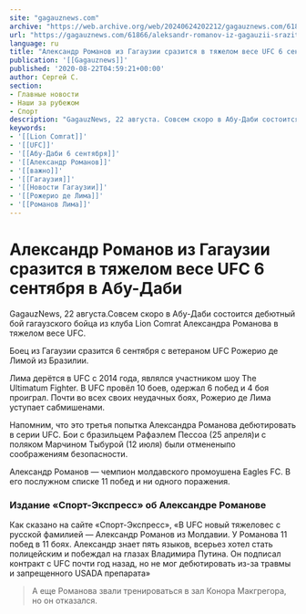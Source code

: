 ```yaml
---
site: "gagauznews.com"
archive: "https://web.archive.org/web/20240624202212/gagauznews.com/61866/aleksandr-romanov-iz-gagauzii-srazitsya-v-tyazhelom-vese-ufc-6-sentyabrya-v-abu-dabi.html"
url: "https://gagauznews.com/61866/aleksandr-romanov-iz-gagauzii-srazitsya-v-tyazhelom-vese-ufc-6-sentyabrya-v-abu-dabi.html"
language: ru
title: "Александр Романов из Гагаузии сразится в тяжелом весе UFC 6 сентября в Абу-Даби"
publication: '[[Gagauznews]]'
published: '2020-08-22T04:59:21+00:00'
author: Сергей С.
section:
- Главные новости
- Наши за рубежом
- Спорт
description: "GagauzNews, 22 августа. Совсем скоро в Абу-Даби состоится дебютный бой гагаузского бойца из клуба Lion Comrat Александра Романова в тяжелом весе UFC. Боец из Гагаузии сразится 6 сентября с ветераном UFC Рожерио де Лимой из Бразилии. Лима дерётся в UFC с 2014 года, являлся участником шоу The Ultimatum Fighter. В UFC провёл 10 боев, одержал 6 побед и 4 боя проиграл. Почти во всех своих неудачных боях, Рожерио де Лима уступает сабмишенами. Напомним, что это третья попытка Александра Романова дебютировать в серии UFC. Бои с бразильцем Рафаэлем Пессоа (25 апреля) и с поляком Марчином Тыбурой (12 июля) были отменены по […]"
keywords:
- '[[Lion Comrat]]'
- '[[UFC]]'
- '[[Абу-Даби 6 сентября]]'
- '[[Александр Романов]]'
- '[[важно]]'
- '[[Гагаузия]]'
- '[[Новости Гагаузии]]'
- '[[Рожерио де Лима]]'
- '[[Романов Лима]]'
---
```


# Александр Романов из Гагаузии сразится в тяжелом весе UFC 6 сентября в Абу-Даби

GagauzNews, 22 августа.Совсем скоро в Абу-Даби состоится дебютный бой гагаузского бойца из клуба Lion Comrat Александра Романова в тяжелом весе UFC.

Боец из Гагаузии сразится 6 сентября с ветераном UFC Рожерио де Лимой из Бразилии.

Лима дерётся в UFC с 2014 года, являлся участником шоу The Ultimatum Fighter. В UFC провёл 10 боев, одержал 6 побед и 4 боя проиграл. Почти во всех своих неудачных боях, Рожерио де Лима уступает сабмишенами.

Напомним, что это третья попытка Александра Романова дебютировать в серии UFC. Бои с бразильцем Рафаэлем Пессоа (25 апреля)и с поляком Марчином Тыбурой (12 июля) были отмененыпо соображениям безопасности.

Александр Романов — чемпион молдавского промоушена Eagles FC. В его послужном списке 11 побед и ни одного поражения.

### Издание «Спорт-Экспресс» об Александре Романове

Как сказано на сайте «Спорт-Экспресс», «В UFC новый тяжеловес с русской фамилией — Александр Романов из Молдавии. У Романова 11 побед в 11 боях. Александр знает пять языков, всерьез хотел стать полицейским и побеждал на глазах Владимира Путина. Он подписал контракт с UFC почти год назад, но не мог дебютировать из-за травмы и запрещенного USADA препарата»

> А еще Романова звали тренироваться в зал Конора Макгрегора, но он отказался.